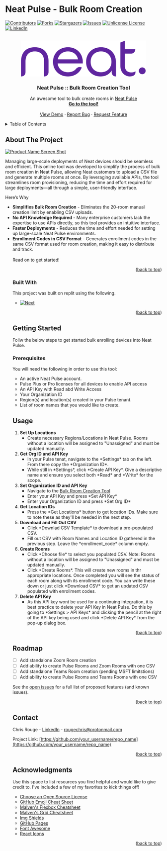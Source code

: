 # Neat Pulse - Bulk Room Creation

<!-- Back to top link. -->
<a id="readme-top"></a>

<!-- PROJECT SHIELDS -->
<!--
*** I'm using markdown "reference style" links for readability.
*** Reference links are enclosed in brackets [ ] instead of parentheses ( ).
*** See the bottom of this document for the declaration of the reference variables
*** for contributors-url, forks-url, etc. This is an optional, concise syntax you may use.
*** https://www.markdownguide.org/basic-syntax/#reference-style-links
-->
[![Contributors][contributors-shield]][contributors-url]
[![Forks][forks-shield]][forks-url]
[![Stargazers][stars-shield]][stars-url]
[![Issues][issues-shield]][issues-url]
[![Unlicense License][license-shield]][license-url]
[![LinkedIn][linkedin-shield]][linkedin-url]



<!-- PROJECT LOGO -->
<br />
<div align="center">
  <a href="https://github.com/othneildrew/Best-README-Template">
    <img src="images/neat-color.png" alt="Logo" width="402" height="116">
  </a>

  <h3 align="center">Neat Pulse :: Bulk Room Creation Tool</h3>

  <p align="center">
    An awesome tool to bulk create rooms in <a href="https://neat.no/pulse">Neat Pulse</a>
    <br />
    <a href="https://neatpulseroomcreate.replit.app/"><strong>Go to the tool!</strong></a>
    <br />
    <br />
    <a href="https://github.com/othneildrew/Best-README-Template">View Demo</a>
    &middot;
    <a href="https://github.com/rougenbacher/Neat-Pulse---Bulk-Room-Create/issues/new?labels=bug&template=bug-report.md">Report Bug</a>
    &middot;
    <a href="https://github.com/rougenbacher/Neat-Pulse---Bulk-Room-Create/issues/new?labels=enhancement&template=feature-request.md">Request Feature</a>
  </p>
</div>



<!-- TABLE OF CONTENTS -->
<details>
  <summary>Table of Contents</summary>
  <ol>
    <li>
      <a href="#about-the-project">About The Project</a>
      <ul>
        <li><a href="#built-with">Built With</a></li>
      </ul>
    </li>
    <li>
      <a href="#getting-started">Getting Started</a>
      <ul>
        <li><a href="#prerequisites">Prerequisites</a></li>
        <li><a href="#installation">Installation</a></li>
      </ul>
    </li>
    <li><a href="#usage">Usage</a></li>
    <li><a href="#roadmap">Roadmap</a></li>
    <li><a href="#contributing">Contributing</a></li>
    <li><a href="#license">License</a></li>
    <li><a href="#contact">Contact</a></li>
    <li><a href="#acknowledgments">Acknowledgments</a></li>
  </ol>
</details>



<!-- ABOUT THE PROJECT -->
## About The Project

[![Product Name Screen Shot][product-screenshot]](https://example.com)

Managing large-scale deployments of Neat devices should be seamless and efficient. This online tool was developed to simplify the process of bulk room creation in Neat Pulse, allowing Neat customers to upload a CSV file and generate multiple rooms at once. By leveraging available APIs, the tool streamlines room provisioning, reducing the time and effort required for large deployments—all through a simple, user-friendly interface.

<summary>Here’s Why</summary>
<ul>
  <li><b>Simplifies Bulk Room Creation</b> - Eliminates the 20-room manual creation limit by enabling CSV uploads.</li>
  <li><b>No API Knowledge Required</b> - Many enterprise customers lack the expertise to use APIs directly, so this tool provides an intuitive interface.</li>
  <li><b>Faster Deployments</b> - Reduces the time and effort needed for setting up large-scale Neat Pulse environments.</li>
  <li><b>Enrollment Codes in CSV Format</b> - Generates enrollment codes in the same CSV format used for room creation, making it easy to distribute and track.</li>
<br>
Read on to get started! 

<p align="right">(<a href="#readme-top">back to top</a>)</p>



### Built With

This project was built on replit using the following. 

* [![Next][Next.js]][Next-url]

<p align="right">(<a href="#readme-top">back to top</a>)</p>



<!-- GETTING STARTED -->
## Getting Started

Follw the below steps to get started bulk enrolling devices into Neat Pulse. 

### Prerequisites

You will need the following in order to use this tool:
<ul>
  <li>An active Neat Pulse account.</li>
  <li>Pulse Plus or Pro licenses for all devices to enable API access</li>
  <li>An API Key with Read abd Write Access</li>
  <li>Your Organization ID</li>
  <li>Region(s) and location(s) created in your Pulse tenant.</li>
  <li>List of room names that you would like to create.</li>
</ul>


<!-- USAGE EXAMPLES -->
## Usage
<ol>
  <li><strong>Set Up Locations</strong>
    <ul>
      <li>Create necessary Regions/Locations in Neat Pulse. Rooms without a location will be assigned to "Unassigned" and must be updated manually.</li>
    </ul>
  </li>
  <li><strong>Get Org ID and API Key</strong>
    <ul>
      <li>In your Pulse tenat, navigate to the *Settings* tab on the left. From there copy the *Organization ID*.</li>
      <li>While still in *Settings*, click *Create API Key*. Give a descriptive name and ensure you select both *Read* and *Write* for the scope.</li>
    </ul>
  </li>
  <li><strong>Set Organization ID and API Key</strong>
    <ul>
      <li>Navigate to the <a href="https://neatpulseroomcreate.replit.app/">Bulk Room Creation Tool</a></li>
      <li>Enter your API Key and press *Set API Key*</li>
      <li>Enter your Organization ID and press *Set Org ID*</li>
    </ul>
  </li>
  <li><strong>Get Location IDs</strong>
    <ul>
      <li>Press the *Get Locations* button to get location IDs. Make sure to note these as they'll be needed in the next step.</li>
    </ul>
  </li>
  <li><strong>Download and Fill Out CSV</strong>
    <ul>
      <li>Click *Downlad CSV Template* to download a pre-populated CSV.</li>
      <li>Fill out CSV with Room Names and Location ID gathered in the previous step. Leave the *enrollment_code* column empty.</li>
    </ul>
  </li>
  <li><strong>Create Rooms</strong>
    <ul>
      <li>Click *Choose file* to select you populated CSV. Note: Rooms without a location will be assigned to "Unassigned" and must be updated manually.</li>
      <li>Click *Create Rooms*. This will create new rooms in thr appropriate locations. Once completed you will see the status of each room along with its enrollment code.  You can write these down or just click *Download CSV* to get an updated CSV populated with enrollment codes.</li>
    </ul>
  </li>
  <li><strong>Delete API Key</strong>
    <ul>
      <li>As this API key wont be used for a continuing integration, it is best practice to delete your API Key in Neat Pulse. Do this by going to *Settings > API Keys* and clicking the pencil at the right of the API key being used and click *Delete API Key* from the pop-up dialog box.</li>
    </ul>
  </li>
</ol>

<p align="right">(<a href="#readme-top">back to top</a>)</p>



<!-- ROADMAP -->
## Roadmap

- [ ] Add standalone Zoom Room creation
- [ ] Add ability to create Pulse Rooms and Zoom Rooms with one CSV
- [ ] Add standalone Teams Room creation (pending MSFT limitstions)
- [ ] Add ability to create Pulse Rooms and Teams Rooms with one CSV

See the [open issues](https://github.com/rougenbacher/Neat-Pulse---Bulk-Room-Create/issues) for a full list of proposed features (and known issues).

<p align="right">(<a href="#readme-top">back to top</a>)</p>



<!-- CONTACT -->
## Contact

Chris Rouge - [LinkedIn](http://linkedin.com/in/chrisrouge) - rougechris@protonmail.com

Project Link: [https://github.com/your_username/repo_name](https://github.com/your_username/repo_name)

<p align="right">(<a href="#readme-top">back to top</a>)</p>



<!-- ACKNOWLEDGMENTS -->
## Acknowledgments

Use this space to list resources you find helpful and would like to give credit to. I've included a few of my favorites to kick things off!

* [Choose an Open Source License](https://choosealicense.com)
* [GitHub Emoji Cheat Sheet](https://www.webpagefx.com/tools/emoji-cheat-sheet)
* [Malven's Flexbox Cheatsheet](https://flexbox.malven.co/)
* [Malven's Grid Cheatsheet](https://grid.malven.co/)
* [Img Shields](https://shields.io)
* [GitHub Pages](https://pages.github.com)
* [Font Awesome](https://fontawesome.com)
* [React Icons](https://react-icons.github.io/react-icons/search)

<p align="right">(<a href="#readme-top">back to top</a>)</p>



<!-- MARKDOWN LINKS & IMAGES -->
<!-- https://www.markdownguide.org/basic-syntax/#reference-style-links -->
[contributors-shield]: https://img.shields.io/github/contributors/othneildrew/Best-README-Template.svg?style=for-the-badge
[contributors-url]: https://github.com/othneildrew/Best-README-Template/graphs/contributors
[forks-shield]: https://img.shields.io/github/forks/othneildrew/Best-README-Template.svg?style=for-the-badge
[forks-url]: https://github.com/othneildrew/Best-README-Template/network/members
[stars-shield]: https://img.shields.io/github/stars/othneildrew/Best-README-Template.svg?style=for-the-badge
[stars-url]: https://github.com/othneildrew/Best-README-Template/stargazers
[issues-shield]: https://img.shields.io/github/issues/othneildrew/Best-README-Template.svg?style=for-the-badge
[issues-url]: https://github.com/othneildrew/Best-README-Template/issues
[license-shield]: https://img.shields.io/github/license/othneildrew/Best-README-Template.svg?style=for-the-badge
[license-url]: https://github.com/othneildrew/Best-README-Template/blob/master/LICENSE.txt
[linkedin-shield]: https://img.shields.io/badge/-LinkedIn-black.svg?style=for-the-badge&logo=linkedin&colorB=555
[linkedin-url]: https://linkedin.com/in/chrisrouge
[product-screenshot]: images/screenshot.png
[Next.js]: https://img.shields.io/badge/next.js-000000?style=for-the-badge&logo=nextdotjs&logoColor=white
[Next-url]: https://nextjs.org/
[React.js]: https://img.shields.io/badge/React-20232A?style=for-the-badge&logo=react&logoColor=61DAFB
[React-url]: https://reactjs.org/
[Vue.js]: https://img.shields.io/badge/Vue.js-35495E?style=for-the-badge&logo=vuedotjs&logoColor=4FC08D
[Vue-url]: https://vuejs.org/
[Angular.io]: https://img.shields.io/badge/Angular-DD0031?style=for-the-badge&logo=angular&logoColor=white
[Angular-url]: https://angular.io/
[Svelte.dev]: https://img.shields.io/badge/Svelte-4A4A55?style=for-the-badge&logo=svelte&logoColor=FF3E00
[Svelte-url]: https://svelte.dev/
[Laravel.com]: https://img.shields.io/badge/Laravel-FF2D20?style=for-the-badge&logo=laravel&logoColor=white
[Laravel-url]: https://laravel.com
[Bootstrap.com]: https://img.shields.io/badge/Bootstrap-563D7C?style=for-the-badge&logo=bootstrap&logoColor=white
[Bootstrap-url]: https://getbootstrap.com
[JQuery.com]: https://img.shields.io/badge/jQuery-0769AD?style=for-the-badge&logo=jquery&logoColor=white
[JQuery-url]: https://jquery.com 
